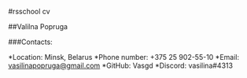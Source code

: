 #rsschool cv

##Valilna Popruga

###Contacts:

*Location: Minsk, Belarus
*Phone number: +375 25 902-55-10
*Email: vasilinapopruga@gmail.com
*GitHub: Vasgd
*Discord: vasilina#4313
